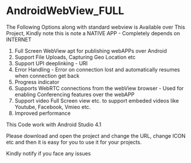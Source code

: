 # AndroidWebView_FULL
The Following Options along with standard webview is Available over This Project, Kindly note this is note a NATIVE APP - Completely depends on INTERNET
  1) Full Screen WebView apt for publishing webAPPs over Android
  2) Support File Uploads, Capturing Geo Location etc
  3) Support UPI deeplinking - URI
  4) Error Handling - Error on connection lost and automatically resumes when connection get back
  5) Progress indicator
  5) Supports WebRTC connections from the webView browser - Used for enabling Conferencing features over the webAPP
  6) Support video Full Screen view etc. to support embeded videos like Youtube, Facebook, Vmieo etc.
  7) Improved performance

This Code work with Android Studio 4.1

Please download and open the project and change the URL, change ICON etc and then it is easy for you to use it for your projects.

Kindly notify if you face any issues
